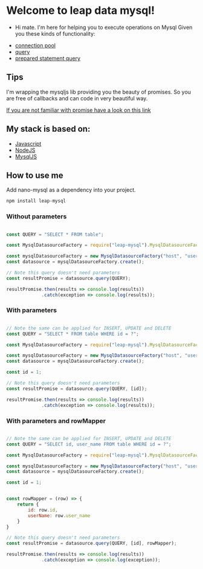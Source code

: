 Welcome to leap data mysql!
===================

* Hi mate. I'm here for helping you to execute operations on Mysql
Given you these kinds of functionality:
 - [connection pool](https://github.com/mysqljs/mysql#pooling-connections)
 - [query](https://github.com/mysqljs/mysql#introduction)
 - [prepared statement query](https://github.com/mysqljs/mysql#preparing-queries)

Tips
-------------
I'm wrapping the mysqljs lib providing you the beauty of promises. So you are free of callbacks and can code in very beautiful way.

[If you are not familiar with promise have a look on this link](https://developer.mozilla.org/en-US/docs/Web/JavaScript/Reference/Global_Objects/Promise)

My stack is based on:
-------------
* [Javascript](https://developer.mozilla.org/bm/docs/Web/JavaScript)
* [NodeJS](https://nodejs.org/en/)
* [MysqlJS](https://github.com/mysqljs/mysql)

## How to use me

Add nano-mysql as a dependency into your project.

```bash
npm install leap-mysql
```

### Without parameters
```javascript

const QUERY = "SELECT * FROM table";

const MysqlDatasourceFactory = require("leap-mysql").MysqlDatasourceFactory;

const mysqlDatasourceFactory = new MysqlDatasourceFactory("host", "user", "pass", 1, "database"});
const datasource = mysqlDatasourceFactory.create();

// Note this query doesn't need parameters
const resultPromise = datasource.query(QUERY);

resultPromise.then(results => console.log(results))
             .catch(exception => console.log(results));

```
### With parameters
```javascript

// Note the same can be applied for INSERT, UPDATE and DELETE
const QUERY = "SELECT * FROM table WHERE id = ?";

const MysqlDatasourceFactory = require("leap-mysql").MysqlDatasourceFactory;

const mysqlDatasourceFactory = new MysqlDatasourceFactory("host", "user", "pass", 1, "database"});
const datasource = mysqlDatasourceFactory.create();

const id = 1;

// Note this query doesn't need parameters
const resultPromise = datasource.query(QUERY, [id]);

resultPromise.then(results => console.log(results))
             .catch(exception => console.log(results));

```

### With parameters and rowMapper
```javascript

// Note the same can be applied for INSERT, UPDATE and DELETE
const QUERY = "SELECT id, user_name FROM table WHERE id = ?";

const MysqlDatasourceFactory = require("leap-mysql").MysqlDatasourceFactory;

const mysqlDatasourceFactory = new MysqlDatasourceFactory("host", "user", "pass", 1, "database"});
const datasource = mysqlDatasourceFactory.create();

const id = 1;


const rowMapper = (row) => {
    return {
        id: row.id,
        userName: row.user_name
    }
}

// Note this query doesn't need parameters
const resultPromise = datasource.query(QUERY, [id], rowMapper);

resultPromise.then(results => console.log(results))
             .catch(exception => console.log(exception));

```

